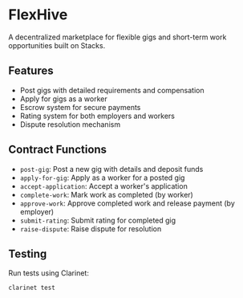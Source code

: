 # FlexHive
A decentralized marketplace for flexible gigs and short-term work opportunities built on Stacks.

## Features
- Post gigs with detailed requirements and compensation
- Apply for gigs as a worker
- Escrow system for secure payments
- Rating system for both employers and workers
- Dispute resolution mechanism

## Contract Functions
- `post-gig`: Post a new gig with details and deposit funds
- `apply-for-gig`: Apply as a worker for a posted gig
- `accept-application`: Accept a worker's application
- `complete-work`: Mark work as completed (by worker)
- `approve-work`: Approve completed work and release payment (by employer)
- `submit-rating`: Submit rating for completed gig
- `raise-dispute`: Raise dispute for resolution

## Testing
Run tests using Clarinet:
```bash
clarinet test
```

